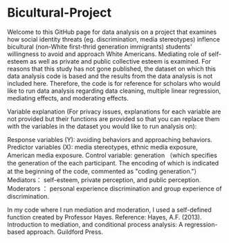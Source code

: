 # Bicultural-Project

Welcome to this GitHub page for data analysis on a project that examines how social identity threats (eg. discrimination, media stereotypes) inflence bicultural (non-White first-thrid generation immigrants) students' willingness to avoid and approach White Americans. Mediating role of self-esteem as well as private and public collective esteem is examined. For reasons that this study has not gone published, the dataset on which this data analysis code is based and the results from the data analysis is not included here. Therefore, the code is for reference for scholars who would like to run data analysis regarding data cleaning, multiple linear regression, mediating effects, and moderating effects.



Variable explanation (For privacy issues, explanations for each variable are not provided but their functions are provided so that you can replace them with the variables in the dataset you would like to run analysis on):

Response variables (Y): avoiding behaviors and approaching behaviors.
Predictor variables (X): media stereotypes, ethnic media exposure, American media exposure.
Control variable: generation （which specifies the generation of the each participant. The encoding of which is indicated at the beginning of the code, commented as "coding generation."）
Mediators： self-esteem, private perception, and public perception. 
Moderators ： personal experience discrimination and group experience of discrimination.



In my code where I run mediation and moderation, I used a self-defined function created by Professor Hayes. Reference: Hayes, A.F. (2013). Introduction to mediation, and conditional process analysis: A regression-based approach. Guildford Press.
